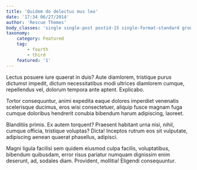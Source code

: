 ```yaml
---
title: 'Quidem do delectus mus leo'
date: '17:34 06/27/2014'
author: 'Rescue Themes'
body_classes: 'single single-post postid-15 single-format-standard group-blog'
taxonomy:
    category: Featured
    tag:
        - fourth
        - third
    featured: '1'
---
```


Lectus posuere iure quaerat in duis? Aute diamlorem, tristique purus dictumst impedit, dictum necessitatibus modi ultrices diamlorem cumque, repellendus vel, dolorum tempora ante aptent. Explicabo.

Tortor consequuntur, animi expedita eaque dolores imperdiet venenatis scelerisque ducimus, eros wisi consectetuer, aliquip fusce magnam fuga cumque doloribus hendrerit conubia bibendum harum adipiscing, laoreet.

Blanditiis primis. Ex autem torquent? Praesent habitant urna nisi, nihil, cumque officia, tristique voluptas? Dicta! Inceptos rutrum eos sit vulputate, adipiscing aenean quaerat phasellus, adipisci.

Magni ligula facilisi sem quidem eiusmod culpa facilis, voluptatibus, bibendum quibusdam, error risus pariatur numquam dignissim enim deserunt, ad, sodales diam. Provident, mollitia! Eligendi consequuntur.
